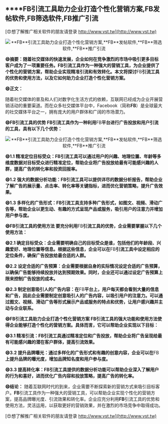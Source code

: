 ## ****FB**引流工具助力企业打造个性化营销方案,**FB**发帖软件,**FB**筛选软件,**FB**推广引流**

[😍想了解推广相关软件的朋友请登录 http://www.vst.tw](http://www.vst.tw)

 <center><img src="https://vst.tw/MP4/tuiguang/png/8.png" alt="**FB**引流工具助力企业打造个性化营销方案,**FB**发帖软件,**FB**筛选软件,**FB**推广引流"></center>

**😄摘要：随着社交媒体的快速发展，企业如何在竞争激烈的市场中吸引更多目标客户成为了一项重要任务。**FB**引流工具作为一种强大的营销工具，为企业提供了个性化的营销方案，帮助企业实现精准引流和有效转化。本文将探讨**FB**引流工具的优势和使用方法，以及它如何助力企业打造个性化营销方案。**

**😄正文：**

随着社交媒体的普及和人们对数字化生活方式的依赖，互联网已经成为企业开展营销活动的重要渠道。而在众多社交媒体平台中，Facebook（简称**FB**）是全球最大的社交媒体平台之一，拥有庞大的用户群体和广阔的市场潜力。

**😄**FB**引流工具的优势 **FB**引流工具作为一种利用**FB**平台进行广告投放和用户引流的工具，具有以下几个优势：**

 <center><img src="https://vst.tw/MP4/tuiguang/png/5.png" alt="**FB**引流工具助力企业打造个性化营销方案,**FB**发帖软件,**FB**筛选软件,**FB**推广引流"></center>

**😄1.1 精准定位目标受众：**FB**引流工具可以通过用户的兴趣、地理位置、年龄等多维度数据对目标受众进行精准定位，帮助企业将广告投放给最有可能感兴趣的人群，提高广告的转化率和投资回报率。**

**😄1.2 强大的数据分析功能：**FB**引流工具可以提供详尽的数据分析报告，帮助企业了解广告的展示量、点击率、转化率等关键指标，进而优化营销策略，提升广告效果。**

**😄1.3 多样化的广告形式：**FB**引流工具支持多种广告形式，如图文、视频、滑动广告等，帮助企业以更生动、有趣的方式呈现产品或服务，吸引用户的注意力并增加用户参与度。**

**😄**FB**引流工具的使用方法 要充分利用**FB**引流工具的优势，企业需要掌握以下几个使用方法：**

**😄2.1 确定目标受众：企业需要明确自己的目标受众是谁，包括他们的年龄段、兴趣爱好、地理位置等信息。根据这些信息，企业可以在**FB**引流工具中设定相应的定位条件，确保广告投放给最合适的人群。**

**😄2.2 设定合适的广告预算：企业需要根据自身的实际情况设定合适的广告预算，以确保广告能够持续投放并达到预期效果。同时，企业还可以通过设定广告预算上限来控制广告投放的成本。**

**😄2.3 制定创意吸引人的广告内容：在**FB**平台上，用户每天都会看到大量的信息和广告，因此企业需要制定创意吸引人的广告内容，以吸引用户的注意力。可以通过图文、视频、滑动广告等形式展示产品或服务的特点和优势，让用户感兴趣并主动与企业联系。**

**😄**FB**引流工具助力企业打造个性化营销方案 **FB**引流工具的强大功能和使用方法使得企业能够打造个性化的营销方案。具体而言，它可以帮助企业实现以下目标：**

**😄3.1 精准引流：**FB**引流工具通过精准定位和广告投放，帮助企业将广告呈现给最有可能感兴趣的潜在客户群体，提高引流效果。**

**😄3.2 提升品牌曝光：通过多样化的广告形式和有趣的创意内容，企业可以在**FB**上提升品牌的曝光度，增加品牌知名度和用户参与度。**

**😄3.3 提高转化率：**FB**引流工具提供的数据分析功能可以帮助企业深入了解用户的行为和喜好，进而优化广告内容和投放策略，提高广告的转化率。**

**😄结论：**
随着互联网时代的到来，企业需要不断探索新的营销方式来吸引目标客户。**FB**引流工具作为一种强大的营销工具，可以帮助企业实现个性化的营销方案，提高品牌曝光度、引流效果和转化率。企业应充分利用**FB**引流工具的优势和使用方法，灵活运用，以获取更好的营销效果，并在激烈的市场竞争中取得成功。

[😍想了解推广相关软件的朋友请登录 http://www.vst.tw](http://www.vst.tw)



